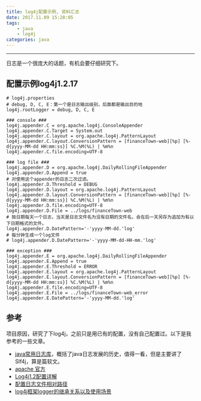 ```yaml
---
title: log4j配置示例, 资料汇总
date: 2017.11.09 15:28:05
tags: 
    - java
    - log4j
categories: java
---
```


----
日志是一个很庞大的话题，有机会要仔细研究下。

<!-- more -->

## 配置示例log4j1.2.17
```
# log4j.properties
# debug, D, C, E：第一个是日志输出级别，后面都是输出目的地
log4j.rootLogger = debug, D, C, E

### console ###
log4j.appender.C = org.apache.log4j.ConsoleAppender
log4j.appender.C.Target = System.out
log4j.appender.C.layout = org.apache.log4j.PatternLayout
log4j.appender.C.layout.ConversionPattern = [financeTown-web][%p] [%-d{yyyy-MM-dd HH:mm:ss}] %C.%M(%L) | %m%n
log4j.appender.C.file.encoding=UTF-8

### log file ###
log4j.appender.D = org.apache.log4j.DailyRollingFileAppender
log4j.appender.D.Append = true
# 对使用这个appender的日志二次过滤。
log4j.appender.D.Threshold = DEBUG
log4j.appender.D.layout = org.apache.log4j.PatternLayout
log4j.appender.D.layout.ConversionPattern = [financeTown-web][%p] [%-d{yyyy-MM-dd HH:mm:ss}] %C.%M(%L) | %m%n
log4j.appender.D.file.encoding=UTF-8
log4j.appender.D.File = ../logs/financeTown-web
# 按日期每天一个日志，当天是日志文件名为没有日期的文件名，会在后一天另存为追加为有以下日期格式的文件。
log4j.appender.D.DatePattern='-'yyyy-MM-dd.'log'
# 每分钟生成一个log文件
# log4j.appender.D.DatePattern='-'yyyy-MM-dd-HH-mm.'log'

### exception ###
log4j.appender.E = org.apache.log4j.DailyRollingFileAppender
log4j.appender.E.Append = true
log4j.appender.E.Threshold = ERROR
log4j.appender.E.layout = org.apache.log4j.PatternLayout
log4j.appender.E.layout.ConversionPattern = [financeTown-web][%p] [%-d{yyyy-MM-dd HH:mm:ss}] %C.%M(%L) | %m%n
log4j.appender.E.file.encoding=UTF-8
log4j.appender.E.File = ../logs/financeTown-web_error
log4j.appender.E.DatePattern='-'yyyy-MM-dd.'log'

```
## 参考
项目原因，研究了下log4j，之前只是用已有的配置，没有自己配置过。以下是我参考的一些文章。
* [java常用日志库](https://www.cnblogs.com/chenhongliang/p/5312517.html)，概括了java日志发展的历史，值得一看，但是主要讲了Slf4j，算是篇软文。
* [apache 官方](http://logging.apache.org/log4j/1.2/)
* [Log4j1.2配置详解](http://www.cnblogs.com/zerotomax/p/7400085.html)
* [配置日志文件相对路径](http://lzhw1985.iteye.com/blog/1940880)
* [log4j框架logger的继承关系以及使用场景](http://blog.csdn.net/aitangyong/article/details/50392227)
